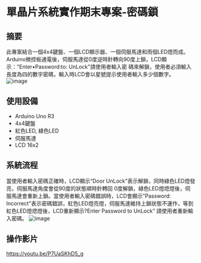 # 單晶片系統實作期末專案-密碼鎖
## 摘要
此專案結合一個4x4鍵盤、一個LCD顯示器、一個伺服馬達和雨個LED燈而成。Arduino微控板通電後，伺服馬達從0度逆時針轉向90度上鎖，LCD顯示："Enter•Password:to: UnLock"請使用者輸入密
碼來解鎖，使用者必須輸入長度為四的數宇密碼，輸入時LCD會以星號提示使用者輸入多少個數字。
![image](https://github.com/a7209579/arduino-door-lock/blob/main/images/tinkercad.png)
## 使用設備
* Arduino Uno R3
* 4x4鍵盤
* 紅色LED, 綠色LED
* 伺服馬達
* LCD 16x2
## 系統流程
當使用者輸入密碼正確時，LCD顯示“Door UnLock”表示解鎖，同時綠色LED燈發亮，伺服馬達角度會從90度的狀態順時針轉回 0度解鎖，綠色LED燈熄燈後，伺服馬達會重新上鎖。當使用者輸入密碼錯誤時，LCD會顯示”Password: Incorrect"表示密碼錯誤，紅色LED燈亮燈，伺服馬達維持上鎖狀態不運作，等到紅色LED燈熄燈後，LCD重新顯示?Enter Password to UnLock” 請使用者重新輸入密碼。
![image](https://github.com/a7209579/arduino-door-lock/blob/main/images/flowchart.jpg)
## 操作影片
https://youtu.be/P7UaSKhD5_g
